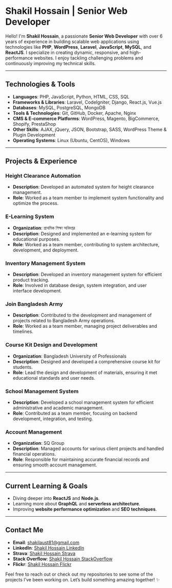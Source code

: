 # Shakil Hossain | Senior Web Developer

Hello! I'm **Shakil Hossain**, a passionate **Senior Web Developer** with over 6 years of experience in building scalable web applications using technologies like **PHP**, **WordPress**, **Laravel**, **JavaScript**, **MySQL**, and **ReactJS**. 
I specialize in creating dynamic, responsive, and high-performance websites. I enjoy tackling challenging problems and continuously improving my technical skills.

---

## Technologies & Tools
- **Languages**: PHP, JavaScript, Python, HTML, CSS, SQL
- **Frameworks & Libraries**: Laravel, CodeIgniter, Django, React.js, Vue.js
- **Databases**: MySQL, PostgreSQL, MongoDB
- **Tools & Technologies**: Git, GitHub, Docker, Apache, Nginx
- **CMS & E-commerce Platforms**: WordPress, Magento, BigCommerce, Shopify, PrestaShop
- **Other Skills**: AJAX, jQuery, JSON, Bootstrap, SASS, WordPress Theme & Plugin Development
- **Operating Systems**: Linux (Ubuntu, CentOS), Windows

---
##  Projects & Experience
### **Height Clearance Automation**
- **Description**: Developed an automated system for height clearance management. 
- **Role**: Worked as a team member to implement system functionality and optimize the process.

### **E-Learning System**  
- **Organization**: প্রাথমিক শিক্ষা অধিদপ্তর  
- **Description**: Designed and implemented an e-learning system for educational purposes.  
- **Role**: Worked as a team member, contributing to system architecture, development, and deployment.

### **Inventory Management System**  
- **Description**: Developed an inventory management system for efficient product tracking.  
- **Role**: Involved in database design, system integration, and user interface development.

### **Join Bangladesh Army**  
- **Description**: Contributed to the development and management of projects related to Bangladesh Army operations.  
- **Role**: Worked as a team member, managing project deliverables and timelines.

### **Course Kit Design and Development**  
- **Organization**: Bangladesh University of Professionals  
- **Description**: Designed and developed a comprehensive course kit for students.  
- **Role**: Lead the design and development of materials, ensuring it met educational standards and user needs.

### **School Management System**  
- **Description**: Developed a school management system for efficient administrative and academic management.  
- **Role**: Contributed as a team member, focusing on backend development, integration, and testing.

### **Account Management**  
- **Organization**: SQ Group  
- **Description**: Managed accounts for various client projects and handled financial operations.  
- **Role**: Responsible for maintaining accurate financial records and ensuring smooth account management.

---

## Current Learning & Goals

- Diving deeper into **ReactJS** and **Node.js**.
- Learning more about **GraphQL** and **serverless architecture**.
- Improving **website performance optimization** and **SEO techniques**.

---

## Contact Me

- **Email**: [shakilaust81@gmail.com](mailto:shakilaust81@gmail.com)
- **LinkedIn**: [Shakil Hossain LinkedIn](https://www.linkedin.com/in/shakilhossain)
- **Strava**: [Shakil Hossain Strava](https://www.strava.com/athletes/76112244)
- **Stack Overflow**: [Shakil Hossain StackOverflow](https://stackoverflow.com/users/5990948/shakil-hossain)
- **Flickr**: [Shakil Hossain Flickr](https://www.flickr.com/shakil1081)

Feel free to reach out or check out my repositories to see some of the projects I’ve been working on. Let’s build something amazing together! ✨

